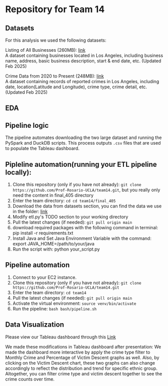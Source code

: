 # Repository for Team 14

## Datasets
For this analysis we used the following datasets:

Listing of All Businesses (260MB): [link](https://data.lacity.org/Administration-Finance/Listing-of-All-Businesses/r4uk-afju/about_data)<br>
A dataset containing businesses located in Los Angeles, including business name, address, basic business description, start & end date, etc. (Updated Feb 2025)

Crime Data from 2020 to Present (248MB): [link](https://data.lacity.org/Public-Safety/Crime-Data-from-2020-to-Present/2nrs-mtv8/about_data)<br>
A dataset containing records of reported crimes in Los Angeles, including date, location(Latitude and Longitude), crime type, crime detail, etc. (Updated Feb 2025)

## EDA

## Pipeline logic
The pipeline automates downloading the two large dataset and running the PySpark and DuckDB scripts. This process outputs `.csv` files that are used to populate the Tableau dashboard.

## Pipleline automation(running your ETL pipeline locally):
1. Clone this repository (only if you have not already): `git clone https://github.com/Prof-Rosario-UCLA/team14.git`, but you really only need the content in final_405 directory
2. Enter the team directory: `cd cd team14/final_405`
3. Download the data from datasets section, you can find the data we use in the folder: [link](https://drive.google.com/drive/folders/1I45w8szj2sQVF1WZzX8srBmxEEFmLCBz?usp=sharing)
4. Modify etl.py's TODO section to your working directory
5. Pull the latest changes (if needed): `git pull origin main`
6. download required packages with the following command in terminal: pip install -r requirements.txt
7. Install Java and Set Java Environment Variable with the command: export JAVA_HOME=/path/to/your/java
8. Run the script with: python your_script.py
   
## Pipeline automation
1. Connect to your EC2 instance.
2. Clone this repository (only if you have not already): `git clone https://github.com/Prof-Rosario-UCLA/team14.git`
3. Enter the team directory: `cd team14`
4. Pull the latest changes (if needed): `git pull origin main`
5. Activate the virtual environment: `source venv/bin/activate`
6. Run the pipeline: `bash bash/pipeline.sh`

## Data Visualization
Please view our Tableau dashboard through this [Link](https://public.tableau.com/app/profile/i.hsuan.lee6901/viz/405book/Dashboard1?publish=yes)

We made these modifications in Tableau dashboard after presentation: We made the dashboard more interactive by apply the crime type filter to Monthly Crime and Percentage of Victim Descent graphs as well. Also, by clicking on the Victim Descent chart, these two graphs can also change accordingly to reflect the distribution and trend for specific ethnic group. Altogether, you can filter crime type and victim descent together to see the crime counts over time. 
